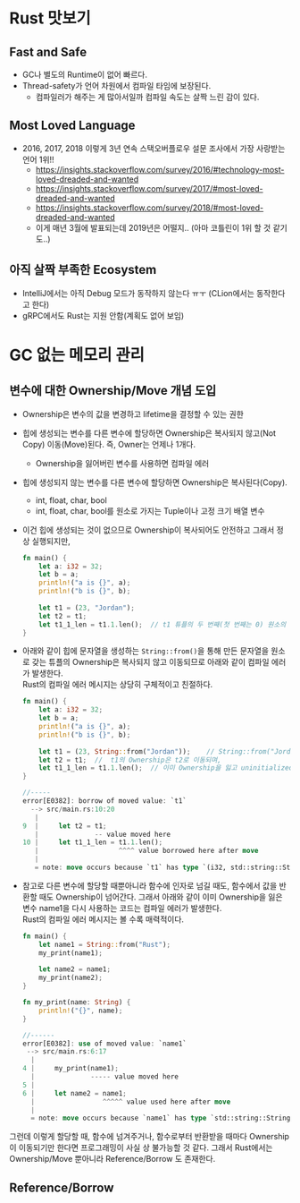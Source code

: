 # Rust 맛보기

## Fast and Safe

- GC나 별도의 Runtime이 없어 빠르다.
- Thread-safety가 언어 차원에서 컴파일 타임에 보장된다.
    - 컴파일러가 해주는 게 많아서일까 컴파일 속도는 살짝 느린 감이 있다.
    
## Most Loved Language

- 2016, 2017, 2018 이렇게 3년 연속 스택오버플로우 설문 조사에서 가장 사랑받는 언어 1위!!
    - https://insights.stackoverflow.com/survey/2016/#technology-most-loved-dreaded-and-wanted
    - https://insights.stackoverflow.com/survey/2017/#most-loved-dreaded-and-wanted
    - https://insights.stackoverflow.com/survey/2018/#most-loved-dreaded-and-wanted
    - 이게 매년 3월에 발표되는데 2019년은 어떨지.. (아마 코틀린이 1위 할 것 같기도..)
    
## 아직 살짝 부족한 Ecosystem

- IntelliJ에서는 아직 Debug 모드가 동작하지 않는다 ㅠㅜ (CLion에서는 동작한다고 한다)
- gRPC에서도 Rust는 지원 안함(계획도 없어 보임)

# GC 없는 메모리 관리

## 변수에 대한 Ownership/Move 개념 도입

- Ownership은 변수의 값을 변경하고 lifetime을 결정할 수 있는 권한
- 힙에 생성되는 변수를 다른 변수에 할당하면 Ownership은 복사되지 않고(Not Copy) 이동(Move)된다. 즉, Owner는 언제나 1개다.
    - Ownership을 잃어버린 변수를 사용하면 컴파일 에러
- 힙에 생성되지 않는 변수를 다른 변수에 할당하면 Ownership은 복사된다(Copy).
    - int, float, char, bool
    - int, float, char, bool를 원소로 가지는 Tuple이나 고정 크기 배열 변수

- 이건 힙에 생성되는 것이 없으므로 Ownership이 복사되어도 안전하고 그래서 정상 실행되지만,
    ```rust
    fn main() {
        let a: i32 = 32;
        let b = a;
        println!("a is {}", a);
        println!("b is {}", b);
        
        let t1 = (23, "Jordan");
        let t2 = t1;
        let t1_1_len = t1.1.len();  // t1 튜플의 두 번째(첫 번째는 0) 원소의 길이
    }
    ```

- 아래와 같이 힙에 문자열을 생성하는 `String::from()`을 통해 만든 문자열을 원소로 갖는 튜플의 Ownership은 복사되지 않고 이동되므로 아래와 같이 컴파일 에러가 발생한다.  
Rust의 컴파일 에러 메시지는 상당히 구체적이고 친절하다.
    ```rust
    fn main() {
        let a: i32 = 32;
        let b = a;
        println!("a is {}", a);
        println!("b is {}", b);
        
        let t1 = (23, String::from("Jordan"));    // String::from("Jordan")은 힙에 생성되므로
        let t2 = t1;  //  t1의 Ownership은 t2로 이동되며, 
        let t1_1_len = t1.1.len();  // 이미 Ownership을 잃고 uninitialized 된 t1을 사용하려고 하면 컴파일 에러 발생
    }

    //-----
    error[E0382]: borrow of moved value: `t1`
      --> src/main.rs:10:20
       |
    9  |     let t2 = t1;
       |              -- value moved here
    10 |     let t1_1_len = t1.1.len();
       |                    ^^^^ value borrowed here after move
       |
       = note: move occurs because `t1` has type `(i32, std::string::String)`, which does not implement the `Copy` trait
    ```

- 참고로 다른 변수에 할당할 때뿐아니라 함수에 인자로 넘길 때도, 함수에서 값을 반환할 때도 Ownership이 넘어간다. 그래서 아래와 같이 이미 Ownership을 잃은 변수 name1을 다시 사용하는 코드는 컴파일 에러가 발생한다.  
Rust의 컴파일 에러 메시지는 볼 수록 매력적이다.

    ```rust
    fn main() {
        let name1 = String::from("Rust");    
        my_print(name1);
        
        let name2 = name1;    
        my_print(name2);
    }

    fn my_print(name: String) {
        println!("{}", name);
    }

    //------
    error[E0382]: use of moved value: `name1`
     --> src/main.rs:6:17
      |
    4 |     my_print(name1);
      |              ----- value moved here
    5 |     
    6 |     let name2 = name1;
      |                 ^^^^^ value used here after move
      |
      = note: move occurs because `name1` has type `std::string::String`, which does not implement the `Copy` trait
    ```

그런데 이렇게 할당할 때, 함수에 넘겨주거나, 함수로부터 반환받을 때마다 Ownership이 이동되기만 한다면 프로그래밍이 사실 상 불가능할 것 같다. 그래서 Rust에서는 Ownership/Move 뿐아니라 Reference/Borrow 도 존재한다.

## Reference/Borrow





